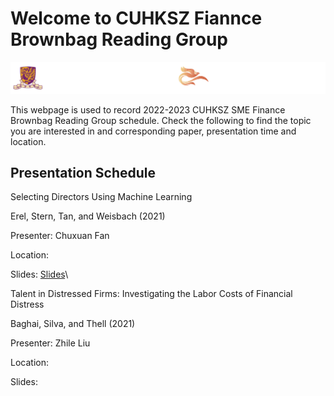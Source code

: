 # Welcome to CUHKSZ Fiannce Brownbag Reading Group
![cuhkszsme.png](/docs/assets/image/20210618-logo反白.png)

This webpage is used to record 2022-2023 CUHKSZ SME Finance Brownbag Reading Group schedule. Check the following to find the topic you are interested in and corresponding paper, presentation time and location.

## Presentation Schedule

Selecting Directors Using Machine Learning 

Erel, Stern, Tan, and Weisbach (2021) 

Presenter: Chuxuan Fan 

Location: 

Slides: [Slides](url)\\


Talent in Distressed Firms: Investigating the Labor Costs of Financial Distress 

Baghai, Silva, and Thell (2021) 

Presenter: Zhile Liu 

Location: 

Slides: 
